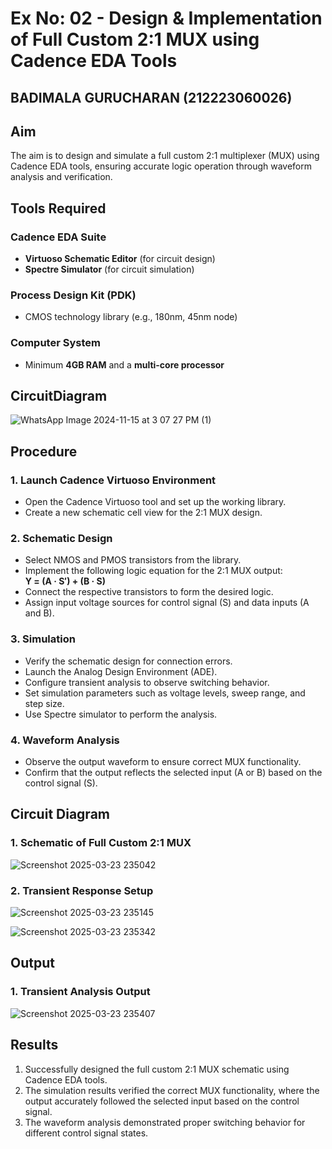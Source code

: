 # Ex No: 02 - Design & Implementation of Full Custom 2:1 MUX using Cadence EDA Tools
## BADIMALA GURUCHARAN (212223060026)
## Aim

The aim is to design and simulate a full custom 2:1 multiplexer (MUX) using Cadence EDA tools, ensuring accurate logic operation through waveform analysis and verification.

## Tools Required

### Cadence EDA Suite
- **Virtuoso Schematic Editor** (for circuit design)
- **Spectre Simulator** (for circuit simulation)

### Process Design Kit (PDK)
- CMOS technology library (e.g., 180nm, 45nm node)

### Computer System
- Minimum **4GB RAM** and a **multi-core processor**

## CircuitDiagram
![WhatsApp Image 2024-11-15 at 3 07 27 PM (1)](https://github.com/user-attachments/assets/644f306e-2325-44c7-a998-ed93c725ae46)

## Procedure

### 1. Launch Cadence Virtuoso Environment
- Open the Cadence Virtuoso tool and set up the working library.
- Create a new schematic cell view for the 2:1 MUX design.

### 2. Schematic Design
- Select NMOS and PMOS transistors from the library.
- Implement the following logic equation for the 2:1 MUX output:  
  **Y = (A · S′) + (B · S)**
- Connect the respective transistors to form the desired logic.
- Assign input voltage sources for control signal (S) and data inputs (A and B).

### 3. Simulation
- Verify the schematic design for connection errors.
- Launch the Analog Design Environment (ADE).
- Configure transient analysis to observe switching behavior.
- Set simulation parameters such as voltage levels, sweep range, and step size.
- Use Spectre simulator to perform the analysis.

### 4. Waveform Analysis
- Observe the output waveform to ensure correct MUX functionality.
- Confirm that the output reflects the selected input (A or B) based on the control signal (S).

## Circuit Diagram

### 1. Schematic of Full Custom 2:1 MUX
![Screenshot 2025-03-23 235042](https://github.com/user-attachments/assets/5a848b9c-ea39-407d-99de-2c8457cb143b)


### 2. Transient Response Setup
![Screenshot 2025-03-23 235145](https://github.com/user-attachments/assets/af53b362-c50f-4a6e-9990-bca7d6fbf0d1)

![Screenshot 2025-03-23 235342](https://github.com/user-attachments/assets/4c235867-a281-416e-8215-1c341b7c5d88)

## Output

### 1. Transient Analysis Output
![Screenshot 2025-03-23 235407](https://github.com/user-attachments/assets/b5abb8e4-7206-409b-8530-d8418205e957)


## Results
1. Successfully designed the full custom 2:1 MUX schematic using Cadence EDA tools.
2. The simulation results verified the correct MUX functionality, where the output accurately followed the selected input based on the control signal.
3. The waveform analysis demonstrated proper switching behavior for different control signal states.
